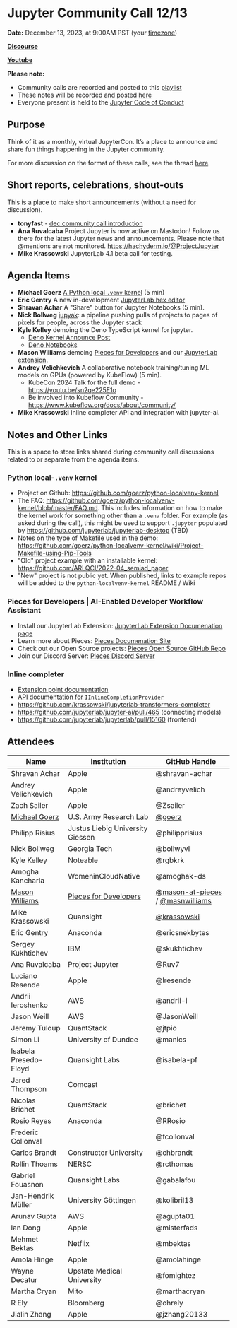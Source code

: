 # Jupyter Community Call 12/13

**Date:** December 13, 2023, at 9:00AM PST (your [timezone](https://arewemeetingyet.com/Los%20Angeles/2023-12-13/9:00/Jupyter%20Community%20Call))

[**Discourse**](https://discourse.jupyter.org/t/jupyter-community-calls/668)

[**Youtube**](https://youtu.be/hUU77BfU-Kk)

**Please note:**
- Community calls are recorded and posted to this [playlist](https://www.youtube.com/playlist?list=PLUrHeD2K9Cmkoamm4NjLmvXC4Y6E1o8SP)
- These notes will be recorded and posted [here](https://jupyter.readthedocs.io/en/latest/community/community-call-notes/index.html)
- Everyone present is held to the [Jupyter Code of Conduct](https://jupyter.org/conduct)

## Purpose

Think of it as a monthly, virtual JupyterCon. It’s a place to announce and share fun things happening in the Jupyter community.

For more discussion on the format of these calls, see the thread [here](https://discourse.jupyter.org/t/reviving-the-all-jupyter-team-meetings/423).

## Short reports, celebrations, shout-outs

This is a place to make short announcements (without a need for discussion). 

* **tonyfast** - [dec community call introduction](https://github.com/tonyfast/tonyfast/blob/main/tonyfast/xxiii/2023-12-13-jupyter-community-call.ipynb)
* **Ana Ruvalcaba** Project Jupyter is now active on Mastodon! Follow us there for the latest Jupyter news and announcements. Please note that @mentions are not monitored. https://hachyderm.io/@ProjectJupyter
* **Mike Krassowski** JupyterLab 4.1 beta call for testing.


## Agenda Items

* **Michael Goerz** [A Python local `.venv` kernel](https://github.com/goerz/python-localvenv-kernel) (5 min)
* **Eric Gentry** A new in-development [JupyterLab hex editor](https://github.com/ericsnekbytes/hexlab)
* **Shravan Achar** A "Share" button for Jupyter Notebooks (5 min).
* **Nick Bollweg** [jupyak](https://github.com/deathbeds/jupyak): a pipeline pushing pulls of projects to pages of pixels for people, across the Jupyter stack
* **Kyle Kelley** demoing the Deno TypeScript kernel for jupyter.
  * [Deno Kernel Announce Post](https://blog.jupyter.org/bringing-modern-javascript-to-the-jupyter-notebook-fc998095081e)
  * [Deno Notebooks](https://github.com/rgbkrk/denotebooks)
* **Mason Williams** demoing [Pieces for Developers](https://pieces.app) and our [JupyterLab extension](https://docs.pieces.app/extensions-plugins/jupyterlab).
* **Andrey Velichkevich** A collaborative notebook training/tuning ML models on GPUs (powered by KubeFlow) (5 min).
    * KubeCon 2024 Talk for the full demo - https://youtu.be/sn2qe225E1o
    * Be involved into Kubeflow Community - https://www.kubeflow.org/docs/about/community/
* **Mike Krassowski** Inline completer API and integration with jupyter-ai.

## Notes and Other Links

This is a space to store links shared during community call discussions related to or separate from the agenda items.

### Python local-`.venv` kernel

* Project on Github: https://github.com/goerz/python-localvenv-kernel
* The FAQ: https://github.com/goerz/python-localvenv-kernel/blob/master/FAQ.md. This includes information on how to make the kernel work for something other than a `.venv` folder. For example (as asked during the call), this might be used to support `.jupyter` populated by https://github.com/jupyterlab/jupyterlab-desktop (TBD)
* Notes on the type of Makefile used in the demo: https://github.com/goerz/python-localvenv-kernel/wiki/Project-Makefile-using-Pip-Tools
* "Old" project example with an installable kernel: https://github.com/ARLQCI/2022-04_semiad_paper
* "New" project is not public yet. When published, links to example repos will be added to the `python-localvenv-kernel` README / Wiki

### Pieces for Developers | AI-Enabled Developer Workflow Assistant

* Install our JupyterLab Extension: [JupyterLab Extension Documenation page](https://docs.pieces.app/extensions-plugins/jupyterlab)
* Learn more about Pieces: [Pieces Documenation Site](https://docs.pieces.app)
* Check out our Open Source projects: [Pieces Open Source GitHub Repo](https://github.com/pieces-app/opensource)
* Join our Discord Server: [Pieces Discord Server](https://discord.gg/getpieces)

### Inline completer

- [Extension point documentation](https://jupyterlab.readthedocs.io/en/latest/extension/extension_points.html#inline-completer)
- [API documentation for `IInlineCompletionProvider`](https://jupyterlab.readthedocs.io/en/latest/api/interfaces/completer.IInlineCompletionProvider.html)
- https://github.com/krassowski/jupyterlab-transformers-completer
- https://github.com/jupyterlab/jupyter-ai/pull/465 (connecting models)
- https://github.com/jupyterlab/jupyterlab/pull/15160 (frontend)

## Attendees

|   Name   |           Institution     | GitHub Handle                     |
|----------|---------------------------|-----------------------------------|
| Shravan Achar | Apple | @shravan-achar
| Andrey Velichkevich | Apple | @andreyvelich
| Zach Sailer | Apple | @Zsailer
| [Michael Goerz](https://michaelgoerz.net) | U.S. Army Research Lab  | [@goerz](https://github.com/goerz/)
| Philipp Risius | Justus Liebig University Giessen | @philipprisius
| Nick Bollweg          | Georgia Tech           | @bollwyvl 
| Kyle Kelley | Noteable | @rgbkrk
| Amogha Kancharla     | WomeninCloudNative | @amoghak-ds
| [Mason Williams](https://masnwilliams.com) | [Pieces for Developers](https://pieces.app) | [@mason-at-pieces](https://github.com/mason-at-pieces) / [@masnwilliams](https://github.com/masnwilliams)
| Mike Krassowski | Quansight | [@krassowski](https://github.com/krassowski) |
| Eric Gentry | Anaconda | @ericsnekbytes |
| Sergey Kukhtichev | IBM | @skukhtichev |
| Ana Ruvalcaba | Project Jupyter | @Ruv7  |
| Luciano Resende | Apple | @lresende |
| Andrii Ieroshenko | AWS | @andrii-i |
| Jason Weill | AWS | @JasonWeill |
| Jeremy Tuloup | QuantStack | @jtpio |
| Simon Li | University of Dundee | @manics |
| Isabela Presedo-Floyd | Quansight Labs | @isabela-pf |
| Jared Thompson|Comcast| |
| Nicolas Brichet | QuantStack | @brichet |
| Rosio Reyes | Anaconda | @RRosio |
| Frederic Collonval | | @fcollonval |
| Carlos Brandt | Constructor University | @chbrandt |
| Rollin Thoams | NERSC | @rcthomas |
| Gabriel Fouasnon | Quansight Labs | @gabalafou |
| Jan-Hendrik Müller | University Göttingen | @kolibril13 |
| Arunav Gupta | AWS | @agupta01 |
| Ian Dong | Apple | @misterfads |
| Mehmet Bektas | Netflix | @mbektas |
| Amola Hinge | Apple | @amolahinge|
| Wayne Decatur | Upstate Medical University  | @fomightez |
| Martha Cryan | Mito | @marthacryan |
| R Ely | Bloomberg | @ohrely |
| Jialin Zhang| Apple | @jzhang20133 |
